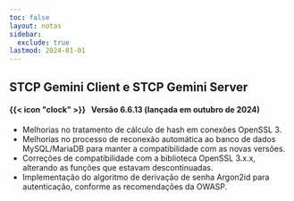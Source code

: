 ```yaml
---
toc: false
layout: notas
sidebar:
  exclude: true
lastmod: 2024-01-01
---
```


## STCP Gemini Client e STCP Gemini Server

#### {{< icon "clock" >}} &nbsp;  Versão 6.6.13 (lançada em outubro de 2024)

- Melhorias no tratamento de cálculo de hash em conexões OpenSSL 3.
- Melhorias no processo de reconexão automática ao banco de dados MySQL/MariaDB para manter a compatibilidade com as novas versões.
- Correções de compatibilidade com a biblioteca OpenSSL 3.x.x, alterando as funções que estavam descontinuadas.
- Implementação do algoritmo de derivação de senha Argon2id para autenticação, conforme as recomendações da OWASP.